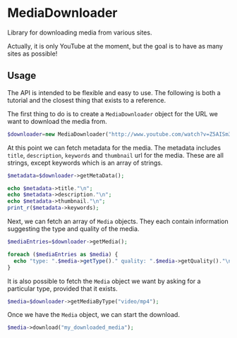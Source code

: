 MediaDownloader
===============

Library for downloading media from various sites.

Actually, it is only YouTube at the moment, but the goal is to have as many sites as possible!

Usage
-----

The API is intended to be flexible and easy to use. The following is both a tutorial and the closest thing 
that exists to a reference. 

The first thing to do is to create a `MediaDownloader` object for the URL we want to download the media from.

```php
$downloader=new MediaDownloader("http://www.youtube.com/watch?v=Z5AISm31cqc");
```

At this point we can fetch metadata for the media. The metadata includes ```title```, ```description```, 
```keywords``` and ```thumbnail``` url for the media. These are all strings, except keywords which is an
array of strings.

```php
$metadata=$downloader->getMetaData();

echo $metadata->title."\n";
echo $metadata->description."\n";
echo $metadata->thumbnail."\n";
print_r($metadata->keywords);
```

Next, we can fetch an array of ```Media``` objects. They each contain information suggesting the type and
quality of the media.

```php
$mediaEntries=$downloader->getMedia();

foreach ($mediaEntries as $media) {
  echo "type: ".$media->getType()." quality: ".$media->getQuality()."\n";
}
```

It is also possible to fetch the ```Media``` object we want by asking for a particular type, provided that it exists.

```php
$media=$downloader->getMediaByType("video/mp4");
```

Once we have the ```Media``` object, we can start the download.

```php
$media->download("my_downloaded_media");
```

